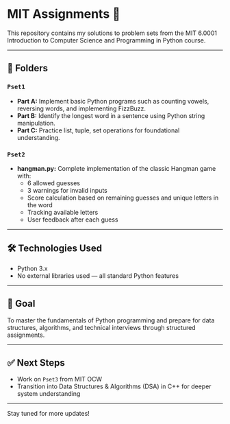 
# MIT Assignments 📘

This repository contains my solutions to problem sets from the MIT 6.0001 Introduction to Computer Science and Programming in Python course.

---

## 📂 Folders

### `Pset1`
- **Part A:** Implement basic Python programs such as counting vowels, reversing words, and implementing FizzBuzz.
- **Part B:** Identify the longest word in a sentence using Python string manipulation.
- **Part C:** Practice list, tuple, set operations for foundational understanding.

### `Pset2`
- **hangman.py:** Complete implementation of the classic Hangman game with:
  - 6 allowed guesses
  - 3 warnings for invalid inputs
  - Score calculation based on remaining guesses and unique letters in the word
  - Tracking available letters
  - User feedback after each guess

---

## 🛠 Technologies Used
- Python 3.x
- No external libraries used — all standard Python features

---

## 🎯 Goal
To master the fundamentals of Python programming and prepare for data structures, algorithms, and technical interviews through structured assignments.

---

## ✅ Next Steps
- Work on `Pset3` from MIT OCW
- Transition into Data Structures & Algorithms (DSA) in C++ for deeper system understanding

---

Stay tuned for more updates!
